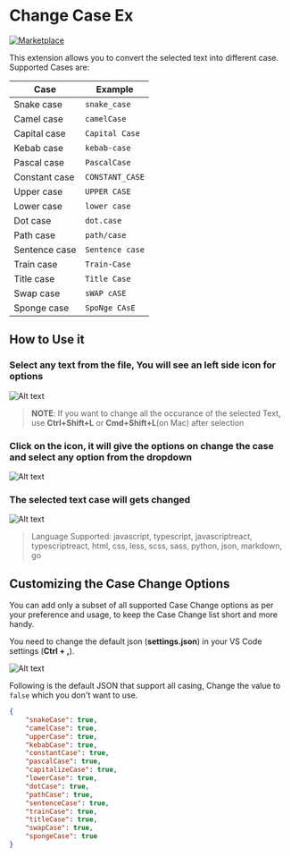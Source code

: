 # Change Case Ex

[![Marketplace](https://vsmarketplacebadges.dev/version/akopachov.change-case-ex.svg)](https://marketplace.visualstudio.com/items?itemName=akopachov.change-case-ex)

This extension allows you to convert the selected text into different case. Supported Cases are:

| Case | Example |
|------|---------|
| Snake case | `snake_case` |
| Camel case | `camelCase` |
| Capital case | `Capital Case` |
| Kebab case | `kebab-case` |
| Pascal case | `PascalCase` |
| Constant case | `CONSTANT_CASE` |
| Upper case | `UPPER CASE` |
| Lower case | `lower case` |
| Dot case | `dot.case` |
| Path case | `path/case` |
| Sentence case | `Sentence case` |
| Train case | `Train-Case` |
| Title case | `Title Case` |
| Swap case | `sWAP cASE` |
| Sponge case | `SpoNge CAsE` |

## How to Use it

### Select any text from the file, You will see an left side icon for options

![Alt text](https://i.imgur.com/7s7xk3Q.png)

> **NOTE**: If you want to change all the occurance of the selected Text, use **Ctrl+Shift+L** or **Cmd+Shift+L**(on Mac) after selection

### Click on the icon, it will give the options on change the case and select any option from the dropdown

![Alt text](https://i.imgur.com/BYwqOUg.png)

### The selected text case will gets changed

![Alt text](https://i.imgur.com/BI8EY8t.png)

> Language Supported: javascript, typescript, javascriptreact, typescriptreact, html, css, less, scss, sass, python, json, markdown, go

## Customizing the Case Change Options

You can add only a subset of all supported Case Change options as per your preference and usage, to keep the Case Change list short and more handy.

You need to change the default json (**settings.json**) in your VS Code settings (**Ctrl + ,**).

![Alt text](https://i.imgur.com/W2AKiYX.png)

Following is the default JSON that support all casing, Change the value to `false` which you don't want to use.

```json
{
    "snakeCase": true,
    "camelCase": true,
    "upperCase": true,
    "kebabCase": true,
    "constantCase": true,
    "pascalCase": true,
    "capitalizeCase": true,
    "lowerCase": true,
    "dotCase": true,
    "pathCase": true,
    "sentenceCase": true,
    "trainCase": true,
    "titleCase": true,
    "swapCase": true,
    "spongeCase": true
}

